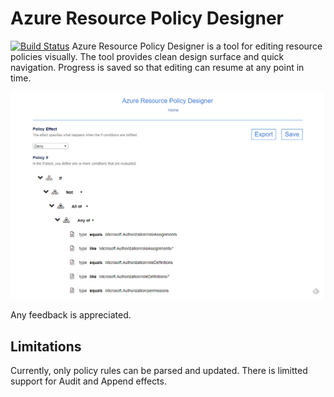 # Azure Resource Policy Designer
[![Build Status](https://mnankov.visualstudio.com/_apis/public/build/definitions/2ec24b12-fd03-4b5d-811c-5eb5c5ffd09d/8/badge)](https://mnankov.visualstudio.com/_apis/public/build/definitions/2ec24b12-fd03-4b5d-811c-5eb5c5ffd09d/8/badge)
Azure Resource Policy Designer is a tool for editing resource policies visually.
The tool provides clean design surface and quick navigation. Progress is saved so that editing can resume at any point in time.

![Screenshot 1](/images/designer1.PNG)

Any feedback is appreciated.

## Limitations

Currently, only policy rules can be parsed and updated.
There is limitted support for Audit and Append effects.
